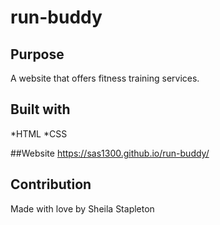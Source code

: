 # run-buddy

## Purpose
A website that offers fitness training services.

## Built with 
*HTML
*CSS

##Website
https://sas1300.github.io/run-buddy/

## Contribution
Made with love by Sheila Stapleton
